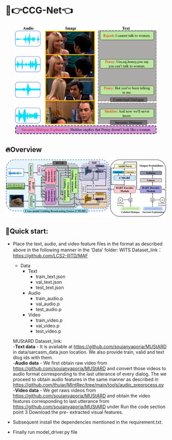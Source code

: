 # 🤣👉CCG-Net👈
<p align="center">
<img src="introduction.png" width="450 height="450">
</p>

## 🔥Overview
<p align="center">
  <img src="framework.png" width="900 height="900"
</p>

## 📣Quick start:
- Place the text, audio, and video feature files in the format as described above in the following manner in the 'Data' folder:
WITS Dataset_link：https://github.com/LCS2-IIITD/MAF <br />
  - Data
    - Text
      - train_text.json
      - val_text.json
      - test_text.json
    - Audio
      - train_audio.p
      - val_audio.p
      - test_audio.p
    - Video
      - train_video.p
      - val_video.p
      - test_video.p<br />

  MUStARD Dataset_link:<br />
  -**Text data** - It is available at https://github.com/soujanyaporia/MUStARD in data/sarcasm_data.json location. We also provide train, valid and text dlog ids with them. <br />
  -**Audio data** - We first obtain raw video from https://github.com/soujanyaporia/MUStARD and convert those videos to audio format corresponding to the last utterance   of every dialog. The we proceed to obtain audio features in the same manner 	as described in https://github.com/thuiar/MIntRec/tree/main/tools/audio_preprocess.py <br />
  -**Video data** - We get raws videos from https://github.com/soujanyaporia/MUStARD and obtain the video features corresponding to last utterance from https://github.com/soujanyaporia/MUStARD under Run the code section point 3 Download the pre-		extracted visual features. <br />

- Subsequent install the dependencies mentioned in the requirement.txt. <br />
- Finally run model_driver.py file 
    

    
